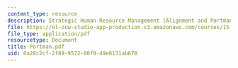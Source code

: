```yaml
---
content_type: resource
description: Strategic Human Resource Management [Alignment and Portman]
file: https://ol-ocw-studio-app-production.s3.amazonaws.com/courses/15-660-strategic-hr-management-spring-2003/0a28c2cf2f89957200f949e8131ab678_Portman.pdf
file_type: application/pdf
resourcetype: Document
title: Portman.pdf
uid: 0a28c2cf-2f89-9572-00f9-49e8131ab678
---
```


